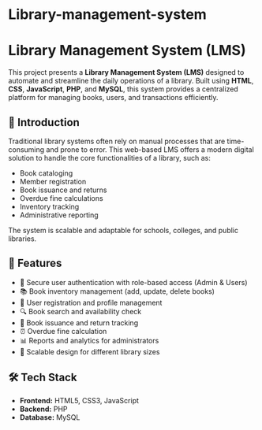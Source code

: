 # Library-management-system
# Library Management System (LMS)

This project presents a **Library Management System (LMS)** designed to automate and streamline the daily operations of a library. Built using **HTML**, **CSS**, **JavaScript**, **PHP**, and **MySQL**, this system provides a centralized platform for managing books, users, and transactions efficiently.

## 📌 Introduction

Traditional library systems often rely on manual processes that are time-consuming and prone to error. This web-based LMS offers a modern digital solution to handle the core functionalities of a library, such as:

- Book cataloging
- Member registration
- Book issuance and returns
- Overdue fine calculations
- Inventory tracking
- Administrative reporting

The system is scalable and adaptable for schools, colleges, and public libraries.

## 🚀 Features

- 🔐 Secure user authentication with role-based access (Admin & Users)
- 📚 Book inventory management (add, update, delete books)
- 👥 User registration and profile management
- 🔍 Book search and availability check
- 📖 Book issuance and return tracking
- ⏰ Overdue fine calculation
- 📊 Reports and analytics for administrators
- 🧩 Scalable design for different library sizes

## 🛠️ Tech Stack

- **Frontend:** HTML5, CSS3, JavaScript
- **Backend:** PHP
- **Database:** MySQL

